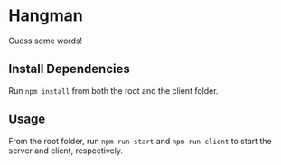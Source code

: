 # Hangman

Guess some words!

## Install Dependencies

Run `npm install` from both the root and the client folder.

## Usage

From the root folder, run `npm run start` and `npm run client` to start the server and client, respectively.
